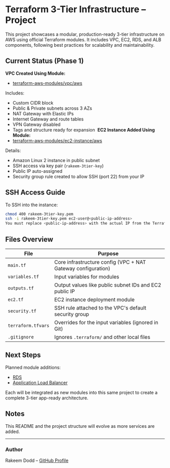 # Terraform 3-Tier Infrastructure – Project

This project showcases a modular, production-ready 3-tier infrastructure on AWS using official Terraform modules. It includes VPC, EC2, RDS, and ALB components, following best practices for scalability and maintainability.

## Current Status (Phase 1)

**VPC Created Using Module:**
- [terraform-aws-modules/vpc/aws](https://github.com/terraform-aws-modules/terraform-aws-vpc)

Includes:
- Custom CIDR block
- Public & Private subnets across 3 AZs
- NAT Gateway with Elastic IPs
- Internet Gateway and route tables
- VPN Gateway disabled
- Tags and structure ready for expansion  **EC2 Instance Added Using Module:**
- [terraform-aws-modules/ec2-instance/aws](https://github.com/terraform-aws-modules/terraform-aws-ec2-instance)

Details:
- Amazon Linux 2 instance in public subnet
- SSH access via key pair (`rakeem-3tier-key`)
- Public IP auto-assigned
- Security group rule created to allow SSH (port 22) from your IP

## SSH Access Guide

To SSH into the instance:
```bash
chmod 400 rakeem-3tier-key.pem
ssh -i rakeem-3tier-key.pem ec2-user@<public-ip-address>
You must replace <public-ip-address> with the actual IP from the Terraform output. 
```

## Files Overview

| File | Purpose |
|------|---------|
| `main.tf` | Core infrastructure config (VPC + NAT Gateway configuration) |
| `variables.tf` | Input variables for modules |
| `outputs.tf` | Output values like public subnet IDs and EC2 public IP |
| `ec2.tf` | EC2 instance deployment module |
| `security.tf` | SSH rule attached to the VPC's default security group |
| `terraform.tfvars` | Overrides for the input variables (ignored in Git) |
| `.gitignore` | Ignores `.terraform/` and other local files |


## Next Steps

Planned module additions:
- [RDS](https://github.com/terraform-aws-modules/terraform-aws-rds)
- [Application Load Balancer](https://github.com/terraform-aws-modules/terraform-aws-alb)

Each will be integrated as new modules into this same project to create a complete 3-tier app-ready architecture.

## Notes

This README and the project structure will evolve as more services are added.

---

### Author

Rakeem Dodd – [GitHub Profile](https://github.com/RakeemDodd)
